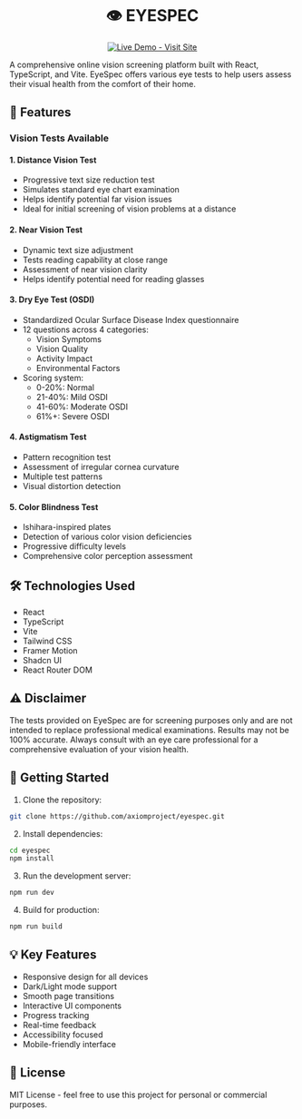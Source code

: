<div align="center">

# 👁️ EYESPEC

<a href="https://eyespec-reimagined.netlify.app/" target="_blank">
  <img src="https://img.shields.io/badge/Live_Demo-Visit_Site-2ea44f?style=for-the-badge" alt="Live Demo - Visit Site" />
</a>

</div>

A comprehensive online vision screening platform built with React, TypeScript, and Vite. EyeSpec offers various eye tests to help users assess their visual health from the comfort of their home.

## 🚀 Features

### Vision Tests Available

#### 1. Distance Vision Test
- Progressive text size reduction test
- Simulates standard eye chart examination
- Helps identify potential far vision issues
- Ideal for initial screening of vision problems at a distance

#### 2. Near Vision Test
- Dynamic text size adjustment
- Tests reading capability at close range
- Assessment of near vision clarity
- Helps identify potential need for reading glasses

#### 3. Dry Eye Test (OSDI)
- Standardized Ocular Surface Disease Index questionnaire
- 12 questions across 4 categories:
  - Vision Symptoms
  - Vision Quality
  - Activity Impact
  - Environmental Factors
- Scoring system:
  - 0-20%: Normal
  - 21-40%: Mild OSDI
  - 41-60%: Moderate OSDI
  - 61%+: Severe OSDI

#### 4. Astigmatism Test
- Pattern recognition test
- Assessment of irregular cornea curvature
- Multiple test patterns
- Visual distortion detection

#### 5. Color Blindness Test
- Ishihara-inspired plates
- Detection of various color vision deficiencies
- Progressive difficulty levels
- Comprehensive color perception assessment

## 🛠️ Technologies Used

- React
- TypeScript
- Vite
- Tailwind CSS
- Framer Motion
- Shadcn UI
- React Router DOM

## ⚠️ Disclaimer

The tests provided on EyeSpec are for screening purposes only and are not intended to replace professional medical examinations. Results may not be 100% accurate. Always consult with an eye care professional for a comprehensive evaluation of your vision health.

## 🚀 Getting Started

1. Clone the repository:
```bash
git clone https://github.com/axiomproject/eyespec.git
```

2. Install dependencies:
```bash
cd eyespec
npm install
```

3. Run the development server:
```bash
npm run dev
```

4. Build for production:
```bash
npm run build
```

## 💡 Key Features

- Responsive design for all devices
- Dark/Light mode support
- Smooth page transitions
- Interactive UI components
- Progress tracking
- Real-time feedback
- Accessibility focused
- Mobile-friendly interface

## 📄 License

MIT License - feel free to use this project for personal or commercial purposes.

